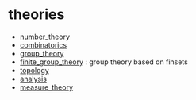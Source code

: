 theories
========

* [number_theory](number_theory/number_theory.md)
* [combinatorics](combinatorics/combinatorics.md)
* [group_theory](group_theory/group_theory.md)
* [finite_group_theory](finite_group_theory/finite_group_theory.md) : group theory based on finsets
* [topology](topology/topology.md)
* [analysis](analysis/analysis.md)
* [measure_theory](measure_theory/measure_theory.md)